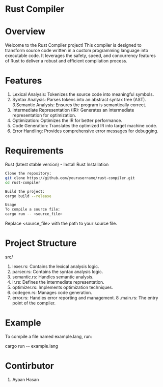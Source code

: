 # Rust Compiler 
# Overview

Welcome to the Rust Compiler project! This compiler is designed to transform source code written in a custom programming language into executable code. It leverages the safety, speed, and concurrency features of Rust to deliver a robust and efficient compilation process.

# Features
1. Lexical Analysis: Tokenizes the source code into meaningful symbols.
2. Syntax Analysis: Parses tokens into an abstract syntax tree (AST).
3.Semantic Analysis: Ensures the program is semantically correct.
4. Intermediate Representation (IR): Generates an intermediate representation for optimization.
5. Optimization: Optimizes the IR for better performance.
6. Code Generation: Translates the optimized IR into target machine code.
7. Error Handling: Provides comprehensive error messages for debugging.


# Requirements
Rust (latest stable version) - Install Rust
Installation

```bash
Clone the repository:
git clone https://github.com/yourusername/rust-compiler.git
cd rust-compiler

```





```bash
Build the project:
cargo build --release

```




```bash
Usage
To compile a source file:
cargo run -- <source_file>

```



Replace <source_file> with the path to your source file.

# Project Structure
src/
1. lexer.rs: Contains the lexical analysis logic.
2. parser.rs: Contains the syntax analysis logic.
3. semantic.rs: Handles semantic analysis.
4. ir.rs: Defines the intermediate representation.
5. optimizer.rs: Implements optimization techniques.
6. codegen.rs: Manages code generation.
7. error.rs: Handles error reporting and management.
8 .main.rs: The entry point of the compiler.

# Example
To compile a file named example.lang, run:

cargo run -- example.lang

# Contirbutor
1. Ayaan Hasan
